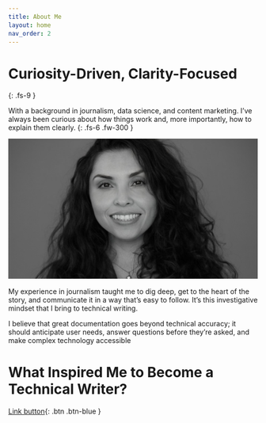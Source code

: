 ```yaml
---
title: About Me
layout: home
nav_order: 2
---
```


# Curiosity-Driven, Clarity-Focused
{: .fs-9 }

With a background in journalism, data science, and content marketing. I’ve always been curious about how things work and, more importantly, how to explain them clearly. 
{: .fs-6 .fw-300 }

![](/images/bio-photo.png)

My experience in journalism taught me to dig deep, get to the heart of the story, and communicate it in a way that’s easy to follow. It’s this investigative mindset that I bring to technical writing. 

I believe that great documentation goes beyond technical accuracy; it should anticipate user needs, answer questions before they’re asked, and make complex technology accessible

# What Inspired Me to Become a Technical Writer?

[Link button](https://just-the-docs.com){: .btn .btn-blue }
